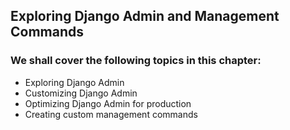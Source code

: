 
## Exploring Django Admin and Management Commands

### We shall cover the following topics in this chapter:

- Exploring Django Admin
- Customizing Django Admin
- Optimizing Django Admin for production
- Creating custom management commands